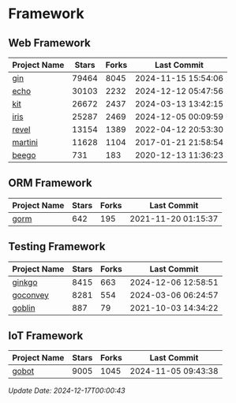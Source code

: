 # Framework

## Web Framework
| Project Name | Stars | Forks | Last Commit |
| ------------ | ----- | ----- | ----------- |
| [gin](https://github.com/gin-gonic/gin) | 79464 | 8045 | 2024-11-15 15:54:06 |
| [echo](https://github.com/labstack/echo) | 30103 | 2232 | 2024-12-12 05:47:56 |
| [kit](https://github.com/go-kit/kit) | 26672 | 2437 | 2024-03-13 13:42:15 |
| [iris](https://github.com/kataras/iris) | 25287 | 2469 | 2024-12-05 00:09:59 |
| [revel](https://github.com/revel/revel) | 13154 | 1389 | 2022-04-12 20:53:30 |
| [martini](https://github.com/go-martini/martini) | 11628 | 1104 | 2017-01-21 21:58:54 |
| [beego](https://github.com/astaxie/beego) | 731 | 183 | 2020-12-13 11:36:23 |

## ORM Framework
| Project Name | Stars | Forks | Last Commit |
| ------------ | ----- | ----- | ----------- |
| [gorm](https://github.com/jinzhu/gorm) | 642 | 195 | 2021-11-20 01:15:37 |

## Testing Framework
| Project Name | Stars | Forks | Last Commit |
| ------------ | ----- | ----- | ----------- |
| [ginkgo](https://github.com/onsi/ginkgo) | 8415 | 663 | 2024-12-06 12:58:51 |
| [goconvey](https://github.com/smartystreets/goconvey) | 8281 | 554 | 2024-03-06 06:24:57 |
| [goblin](https://github.com/franela/goblin) | 887 | 79 | 2021-10-03 14:34:22 |

## IoT Framework
| Project Name | Stars | Forks | Last Commit |
| ------------ | ----- | ----- | ----------- |
| [gobot](https://github.com/hybridgroup/gobot) | 9005 | 1045 | 2024-11-05 09:43:38 |

*Update Date: 2024-12-17T00:00:43*
